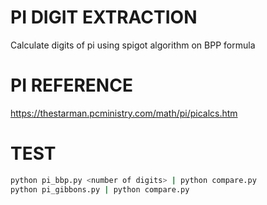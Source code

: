 # PI DIGIT EXTRACTION

Calculate digits of pi using spigot algorithm on BPP formula

# PI REFERENCE

https://thestarman.pcministry.com/math/pi/picalcs.htm

# TEST

``` bash
python pi_bbp.py <number of digits> | python compare.py 
python pi_gibbons.py | python compare.py
 
```
